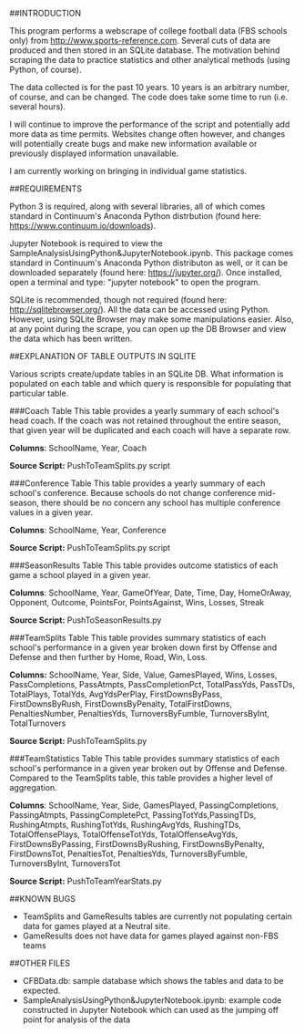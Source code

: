 ##INTRODUCTION

This program performs a webscrape of college football data (FBS schools only) from http://www.sports-reference.com. Several  cuts of data are produced and then stored in an SQLite database. The motivation behind scraping the data to practice statistics and other analytical methods (using Python, of course). 

The data collected is for the past 10 years. 10 years is an arbitrary number, of course, and can be changed. The code does take some time to run (i.e. several hours).

I will continue to improve the performance of the script and potentially add more data as time permits. Websites change often however, and changes will potentially create bugs and make new information available or previously displayed information unavailable. 

I am currently working on bringing in individual game statistics. 


##REQUIREMENTS

Python 3 is required, along with several libraries, all of which comes standard in Continuum's Anaconda Python distrbution (found here: https://www.continuum.io/downloads).

Jupyter Notebook is required to view the SampleAnalysisUsingPython&JupyterNotebook.ipynb. This package comes standard in Continuum's Anaconda Python distributon as well, or it can be downloaded separately (found here: https://jupyter.org/). Once installed, open a terminal and type: "jupyter notebook" to open the program. 

SQLite is recommended, though not required (found here: http://sqlitebrowser.org/). All the data can be accessed using Python. However, using SQLite Browser may make some manipulations easier. Also, at any point during the scrape, you can open up the DB Browser and view the data which has been written.


##EXPLANATION OF TABLE OUTPUTS IN SQLITE

Various scripts create/update tables in an SQLite DB. What information is populated on each table and which query is responsible for populating that particular table.

###Coach Table
This table provides a yearly summary of each school's head coach. If the coach was not retained throughout the entire season, that given year will be duplicated and each coach will have a separate row.

**Columns**: SchoolName, Year, Coach

**Source Script:** PushToTeamSplits.py script

###Conference Table
This table provides a yearly summary of each school's conference. Because schools do not change conference mid-season, there should be no concern any school has multiple conference values in a given year. 

**Columns**: SchoolName, Year, Conference

**Source Script:** PushToTeamSplits.py script

###SeasonResults Table
This table provides outcome statistics of each game a school played in a given year.

**Columns**: SchoolName, Year, GameOfYear, Date, Time, Day, HomeOrAway, Opponent, Outcome, PointsFor, PointsAgainst, Wins, Losses, Streak

**Source Script:** PushToSeasonResults.py

###TeamSplits Table
This table provides summary statistics of each school's performance in a given year broken down first by Offense and Defense and then further by Home, Road, Win, Loss.

**Columns:** SchoolName, Year, Side, Value, GamesPlayed, Wins, Losses, PassCompletions, PassAtmpts, PassCompletionPct, TotalPassYds, PassTDs, TotalPlays, TotalYds, AvgYdsPerPlay, FirstDownsByPass, FirstDownsByRush, FirstDownsByPenalty, TotalFirstDowns, PenaltiesNumber, PenaltiesYds, TurnoversByFumble, TurnoversByInt, TotalTurnovers 

**Source Script:** PushToTeamSplits.py

###TeamStatistics Table
This table provides summary statistics of each school's performance in a given year broken out by Offense and Defense. Compared to the TeamSplits table, this table provides a higher level of aggregation.

**Columns**: SchoolName, Year, Side, GamesPlayed, PassingCompletions, PassingAtmpts, PassingCompletePct, PassingTotYds,PassingTDs, RushingAtmpts, RushingTotYds, RushingAvgYds, RushingTDs, TotalOffensePlays, TotalOffenseTotYds, TotalOffenseAvgYds, FirstDownsByPassing, FirstDownsByRushing, FirstDownsByPenalty, FirstDownsTot, PenaltiesTot, PenaltiesYds, TurnoversByFumble, TurnoversByInt, TurnoversTot

**Source Script:** PushToTeamYearStats.py


##KNOWN BUGS

* TeamSplits and GameResults tables are currently not populating certain data for games played at a Neutral site.
* GameResults does not have data for games played against non-FBS teams


##OTHER FILES

* CFBData.db: sample database which shows the tables and data to be expected.
* SampleAnalysisUsingPython&JupyterNotebook.ipynb: example code constructed in Jupyter Notebook which can used as the jumping off point for analysis of the data


